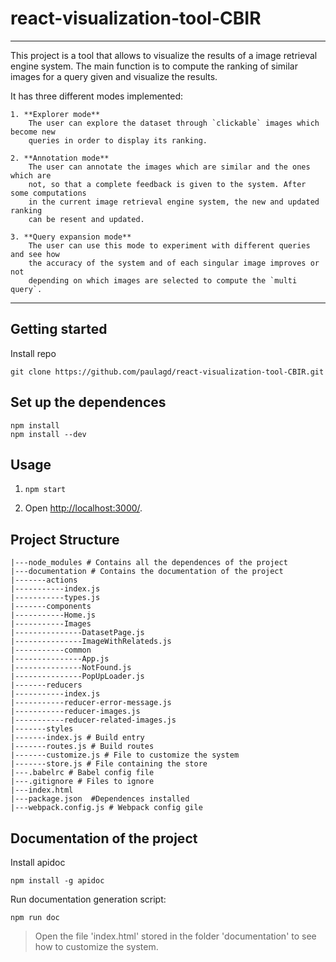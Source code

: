 # react-visualization-tool-CBIR
---
This project is a tool that allows to visualize the results of a image retrieval
engine system. The main function is to compute the ranking of similar images for a
query given and visualize the results.

It has three different modes implemented:

    1. **Explorer mode**
        The user can explore the dataset through `clickable` images which become new
        queries in order to display its ranking.

    2. **Annotation mode**
        The user can annotate the images which are similar and the ones which are
        not, so that a complete feedback is given to the system. After some computations
        in the current image retrieval engine system, the new and updated ranking
        can be resent and updated.

    3. **Query expansion mode**
        The user can use this mode to experiment with different queries and see how
        the accuracy of the system and of each singular image improves or not
        depending on which images are selected to compute the `multi query`.


---

## Getting started

Install repo
```
git clone https://github.com/paulagd/react-visualization-tool-CBIR.git
```
Set up the dependences
---
```
npm install
npm install --dev
```
Usage
---

1. `npm start`

2. Open [http://localhost:3000/](http://localhost:3000/).


## Project Structure

```
|---node_modules # Contains all the dependences of the project
|---documentation # Contains the documentation of the project
|-------actions
|-----------index.js
|-----------types.js
|-------components
|-----------Home.js
|-----------Images
|---------------DatasetPage.js
|---------------ImageWithRelateds.js
|-----------common
|---------------App.js
|---------------NotFound.js
|---------------PopUpLoader.js
|-------reducers
|-----------index.js
|-----------reducer-error-message.js
|-----------reducer-images.js
|-----------reducer-related-images.js
|-------styles
|-------index.js # Build entry
|-------routes.js # Build routes
|-------customize.js # File to customize the system
|-------store.js # File containing the store
|---.babelrc # Babel config file
|---.gitignore # Files to ignore
|---index.html
|---package.json  #Dependences installed
|---webpack.config.js # Webpack config gile

```

## Documentation of the project

Install apidoc
```
npm install -g apidoc

```

Run documentation generation script:
```
npm run doc

```

> Open the file 'index.html' stored in the folder 'documentation' to see how to customize the system.
